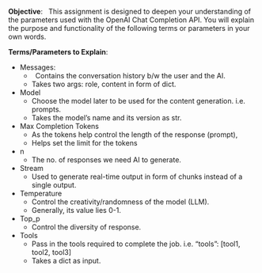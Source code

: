 ﻿**Objective**:  
This assignment is designed to deepen your understanding of the parameters used with the OpenAI Chat Completion API. You will explain the purpose and functionality of the following terms or parameters in your own words.

**Terms/Parameters to Explain**:

- Messages:
  - ` `Contains the conversation history b/w the user and the AI.
  - Takes two args: role, content in form of dict.
- Model  
  - Choose the model later to be used for the content generation. i.e. prompts.
  - Takes the model’s name and its version as str.
- Max Completion Tokens
  - As the tokens help control the length of the response (prompt),
  - Helps set the limit for the tokens
- n
  - The no. of responses we need AI to generate.
- Stream
  - Used to generate real-time output in form of chunks instead of a single output.
- Temperature
  - Control the creativity/randomness of the model (LLM).
  - Generally, its value lies 0-1.
- Top\_p
  - Control the diversity of response. 
- Tools
  - Pass in the tools required to complete the job. i.e. “tools”: [tool1, tool2, tool3]
  - Takes a dict as input.

